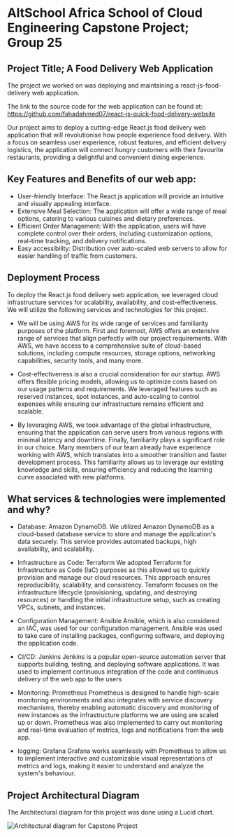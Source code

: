 # AltSchool Africa School of Cloud Engineering Capstone Project; Group 25

## Project Title; A Food Delivery Web Application
The project we worked on was deploying and maintaining a react-js-food-delivery web application.

The link to the source code for the web application can be found at: https://github.com/fahadahmed07/react-js-quick-food-delivery-website

Our project aims to deploy a cutting-edge React.js food delivery web application that will revolutionise how people experience food delivery. With a focus on seamless user experience, robust features, and efficient delivery logistics, the application will connect hungry customers with their favourite restaurants, providing a delightful and convenient dining experience.

## Key Features and Benefits of our web app:
- User-friendly Interface: The React.js application will provide an intuitive and visually appealing interface.
- Extensive Meal Selection: The application will offer a wide range of meal options, catering to various cuisines and dietary preferences. 
- Efficient Order Management: With the application, users will have complete control over their orders, including customization options, real-time tracking, and delivery notifications. 
- Easy accessibility: Distribution over auto-scaled web servers to allow for easier handling of traffic from customers.

## Deployment Process
To deploy the React.js food delivery web application, we leveraged cloud infrastructure services for scalability, availability, and cost-effectiveness. We will utilize the following services and technologies for this project.

- We will be using AWS for its wide range of services and familiarity purposes of the platform. First and foremost, AWS offers an extensive range of services that align perfectly with our project requirements. With AWS, we have access to a comprehensive suite of cloud-based solutions, including compute resources, storage options, networking capabilities, security tools, and many more. 

- Cost-effectiveness is also a crucial consideration for our startup. AWS offers flexible pricing models, allowing us to optimize costs based on our usage patterns and requirements. We leveraged features such as reserved instances, spot instances, and auto-scaling to control expenses while ensuring our infrastructure remains efficient and scalable.

- By leveraging AWS, we took advantage of the global infrastructure, ensuring that the application can serve users from various regions with minimal latency and downtime. Finally, familiarity plays a significant role in our choice. Many members of our team already have experience working with AWS, which translates into a smoother transition and faster development process. This familiarity allows us to leverage our existing knowledge and skills, ensuring efficiency and reducing the learning curve associated with new platforms.

## What services & technologies were implemented and why? 
- Database: Amazon DynamoDB.
We utilized Amazon DynamoDB as a cloud-based database service to store and manage the application's data securely. This service provides automated backups, high availability, and scalability.

- Infrastructure as Code: Terraform
We adopted Terraform for Infrastructure as Code (IaC) purposes as this allowed us to quickly provision and manage our cloud resources. This approach ensures reproducibility, scalability, and consistency. Terraform focuses on the infrastructure lifecycle (provisioning, updating, and destroying resources) or handling the initial infrastructure setup, such as creating VPCs, subnets, and instances.

- Configuration Management: Ansible
Ansible, which is also considered an IAC, was used for our configuration management. Ansible was used to take care of installing packages, configuring software, and deploying the application code.

- CI/CD: Jenkins
Jenkins is a popular open-source automation server that supports building, testing, and deploying software applications. It was used to implement continuous integration of the code and continuous delivery of the web app to the users

- Monitoring: Prometheus
Prometheus is designed to handle high-scale monitoring environments and also integrates with service discovery mechanisms, thereby enabling automatic discovery and monitoring of new instances as the infrastructure platforms we are using are scaled up or down. Prometheus was also implemented to carry out monitoring and real-time evaluation of metrics, logs and notifications from the web app.

- logging: Grafana
Grafana works seamlessly with Prometheus to allow us to implement interactive and customizable visual representations of metrics and logs, making it easier to understand and analyze the system's behaviour.

## Project Architectural Diagram

The Architectural diagram for this project was done using a Lucid chart.

![Architectural diagram for Capstone Project](https://lucid.app/lucidchart/2b125c3e-3f11-432c-bfa7-683209e47531/edit?beaconFlowId=8582A18E13D988CC&invitationId=inv_055b4180-f0bc-4af6-94c8-22707278e133&page=0_0#)

